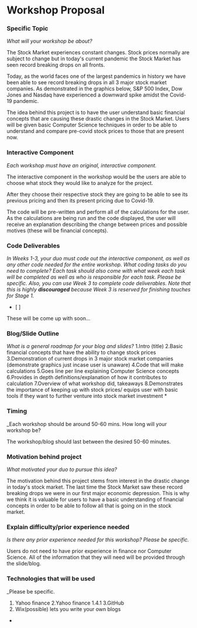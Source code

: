 # Workshop Proposal

### Specific Topic
_What will your workshop be about?_

The Stock Market experiences constant changes. Stock prices normally are subject to change but in today's current pandemic the Stock Market has seen record breaking drops on all fronts.
	
Today, as the world faces one of the largest pandemics in history we have been able to see record breaking drops in all 3 major stock market companies. As demonstrated in the graphics below, S&P 500 Index, Dow Jones and Nasdaq have experienced a downward spike amidst the Covid-19 pandemic. 
	
The idea behind this project is to have the user understand basic financial concepts that are causing these drastic changes in the Stock Market. Users will be given basic Computer Science techniques in order to be able to understand and compare pre-covid stock prices to those that are present now.


### Interactive Component
_Each workshop must have an original, interactive component._

The interactive component in the workshop would be the users are able to choose what stock they would like to analyze for the project. 
	
After they choose their respective stock they are going to be able to see its previous pricing and then its present pricing due to Covid-19. 

The code will be pre-written and perform all of the calculations for the user. As the calculations are being run and the code displayed, the user will receive an explanation describing the change between prices and possible motives (these will be financial concepts).


### Code Deliverables
_In Weeks 1-3, your duo must code out the interactive component, as well as any other code needed for the entire workshop. 
What coding tasks do you need to complete? Each task should also come with what week each task will be completed as well as who is responsible for each task.
Please be specific._
_Also, you can use Week 3 to complete code deliverables. Note that this is highly **discouraged** because Week 3 is reserved for finishing touches for Stage 1._
- [ ]

These will be come up with soon...

### Blog/Slide Outline
_What is a general roadmap for your blog and slides?_
1.Intro (title)
2.Basic financial concepts that have the ability to change stock prices
3.Demonstration of current drops in 3 major stock market companies (demonstrate graphics just incase user is unaware)
4.Code that will make calculations
5.Goes line per line explaining Computer Science concepts
6.Provides in depth definitions/explanation of how it contributes to calculation
7.Overview of what workshop did, takeaways
8.Demonstrates the importance of keeping up with stock prices/ equips user with basic tools if they want to further venture into stock market investment
* 

### Timing
_Each workshop should be around 50-60 mins. How long will your workshop be?

The workshop/blog should last between the desired 50-60 minutes.

### Motivation behind project
_What motivated your duo to pursue this idea?_

The motivation behind this project stems from interest in the drastic change in today's stock market. The last time the Stock Market saw these record breaking drops we were in our first major economic depression. This is why we think it is valuable for users to have a basic understanding of financial concepts in order to be able to follow all that is going on in the stock market.




### Explain difficulty/prior experience needed
_Is there any prior experience needed for this workshop? Please be specific._

Users do not need to have prior experience in finance nor Computer Science. All of the information that they will need will be provided through the slide/blog. 


### Technologies that will be used
_Please be specific.

1. Yahoo finance
2.Yahoo finance 1.4.1
3.GitHub
4. Wix(possible)
  lets you write your own blogs

* 

